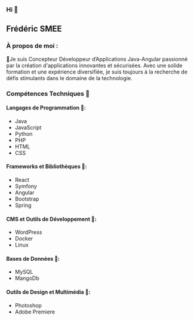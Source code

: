 ### Hi 👋

## Frédéric SMEE

### À propos de moi : 

🔭Je suis Concepteur Développeur d’Applications Java-Angular passionné par la création d'applications innovantes et sécurisées. Avec une solide formation et une expérience diversifiée, je suis toujours à la recherche de défis stimulants dans le domaine de la technologie.

### Compétences Techniques 💬

#### Langages de Programmation 🔭:

- Java
- JavaScript
- Python
- PHP
- HTML
- CSS

#### Frameworks et Bibliothèques 🔭:

- React
- Symfony
- Angular
- Bootstrap
- Spring

#### CMS et Outils de Développement 🔭:

- WordPress
- Docker
- Linux

#### Bases de Données 🔭:

- MySQL
- MangoDb

#### Outils de Design et Multimédia 🔭:

- Photoshop
- Adobe Premiere


